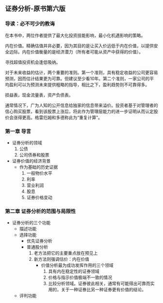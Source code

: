 ## 证券分析-原书第六版

### 导读：必不可少的教诲

在本书中，两位作者提供了最大化投资技能影响，最小化机遇影响的策略。

内在价值。精确估值并非必要，因为其目的是让买入价远低于内在价值，以提供安全边际。内在价值衡量的是经济潜力（所有者可能从资产中获得的价值）。

寻找超值投资机会逢低吸纳。

对于未来收益的估计，两个重要的准则。第一个准则，具有稳定收益的公司更容易预测，因而估计结果更为可靠。但建议至少看10年。第二个准则，一家公司的平均盈利可以为预测未来提供粗略的指导，相比之下，盈利趋势则不可靠得多。

损益表，现金流量表，资产负债表。

通常情况下，广为人知的公开信息给独家的信息带来溢价。投资者基于对管理者的信心购买股票，看到该股票上涨后，将此作为管理层能力的进一步证明从而认定股价会涨得更高。格雷厄姆和多德称此为“重复计算”。

### 第一章 导言

+   证券分析的领域
    1.  公债
    2.  公司债券和股票
+   证券价值的经济背景
    -   作为基础的历史证据
        1.  一般物价水平
        2.  利率
        3.  营业利润
        4.  股息
        5.  证券价格变动

### 第二章 证券分析的范围与局限性

+   证券分析的三个功能
    +   描述功能
    +   选择功能
        -   优先证券分析
        -   普通股分析
            1. 老方法把它的主要重点放在预见上
            2. 新方法则强调估价：内在价值
                +   价值分析最为成功发挥作用的三个领域
                    1. 具有内在稳定性的证券领域
                    2. 价格与指示价值极端不一致的情况
                    3. 比较分析领域。证券彼此相关，通常有可能得出可靠而实用的，关于一种证券比另一种证券更有价值的结论。
    +   评判功能
